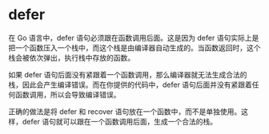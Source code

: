 # defer 

在 Go 语言中，defer 语句必须跟在函数调用后面。这是因为 defer 语句实际上是把一个函数压入一个栈中，而这个栈是由编译器自动生成的。当函数返回时，这个栈会被依次弹出，执行栈中存放的函数。

如果 defer 语句后面没有紧跟着一个函数调用，那么编译器就无法生成合法的栈，因此会产生编译错误。而在你提供的代码中，defer 语句后面并没有紧跟着任何函数调用，所以会导致编译错误。

正确的做法是将 defer 和 recover 语句放在一个函数中，而不是单独使用。这样，defer 语句就可以跟在一个函数调用后面，生成一个合法的栈。
